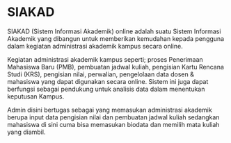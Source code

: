 # SIAKAD
SIAKAD (Sistem Informasi Akademik) online adalah suatu Sistem Informasi Akademik yang dibangun untuk memberikan kemudahan kepada pengguna dalam kegiatan administrasi akademik kampus secara online.

Kegiatan administrasi akademik kampus seperti; proses Penerimaan Mahasiswa Baru (PMB), pembuatan jadwal kuliah, pengisian Kartu Rencana Studi (KRS), pengisian nilai, perwalian, pengelolaan data dosen & mahasiswa yang dapat digunakan secara online. Sistem ini juga dapat berfungsi sebagai pendukung untuk analisis data dalam menentukan keputusan Kampus.

Admin disini bertugas sebagai yang memasukan administrasi akademik berupa input data pengisian nilai dan pembuatan jadwal kuliah sedangkan mahasiswa di sini cuma bisa memasukan biodata dan memilih mata kuliah yang diambil.
